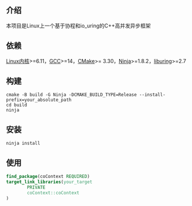 ## 介绍

本项目是Linux上一个基于协程和io_uring的C++高并发异步框架

## 依赖

[Linux内核](https://www.kernel.org)>=6.11，[GCC](https://gcc.gnu.org)>=14，[CMake](https://cmake.org)>=
3.30，[Ninja](https://ninja-build.org/)>=1.8.2，[liburing](https://github.com/axboe/liburing)>=2.7

## 构建

```shell
cmake -B build -G Ninja -DCMAKE_BUILD_TYPE=Release --install-prefix=your_absolute_path
cd build
ninja
```

## 安装

```shell
ninja install
```

## 使用

```cmake
find_package(coContext REQUIRED)
target_link_libraries(your_target
        PRIVATE
        coContext::coContext
)
```

